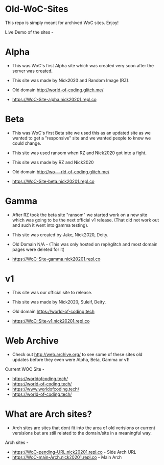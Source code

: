 # Old-WoC-Sites
This repo is simply meant for archived WoC sites. Enjoy!

Live Demo of the sites - 

# Alpha

* This was WoC's first Alpha site which was created very soon after the server was created.
* This site was made by Nick2020 and Random Image (RZ).
* Old domain http://world-of-coding.glitch.me/

* https://WoC-Site-alpha.nick20201.repl.co <br>

# Beta

* This was WoC's first Beta site we used this as an updated site as we wanted to get a "responsive" site and we wanted people to know we could change.
* This site was used ransom when RZ and Nick2020 got into a fight.
* This site was made by RZ and Nick2020
* Old domain http://wo---rld-of-coding.glitch.me/

* https://WoC-Site-beta.nick20201.repl.co <br>

# Gamma

* After RZ took the beta site "ransom" we started work on a new site which was going to be the next official v1 release. (That did not work out and such it went into gamma testing).
* This site was created by Jake, Nick2020, Deity.
* Old Domain N/A - (This was only hosted on repl/glitch and most domain pages were deleted for it)

* https://WoC-Site-gamma.nick20201.repl.co <br>

# v1

* This site was our official site to release.
* This site was made by Nick2020, Suleif, Deity.
* Old domain https://world-of-coding.tech

* https://WoC-Site-v1.nick20201.repl.co <br>

# Web Archive
* Check out http://web.archive.org/ to see some of these sites old updates before they even were Alpha, Beta, Gamma or v1!

Current WOC Site - 
* https://worldofcoding.tech/
* https://world-of-coding.tech/
* https://www.worldofcoding.tech/
* https://world-of-coding.tech/

# What are Arch sites?
* Arch sites are sites that dont fit into the area of old verisions or current versisions but are still related to the domain/site in a meaningful way.

Arch sites - 
* https://WoC-pending-URL.nick20201.repl.co - Side Arch URL
* https://WoC-main-Arch.nick20201.repl.co - Main Arch
